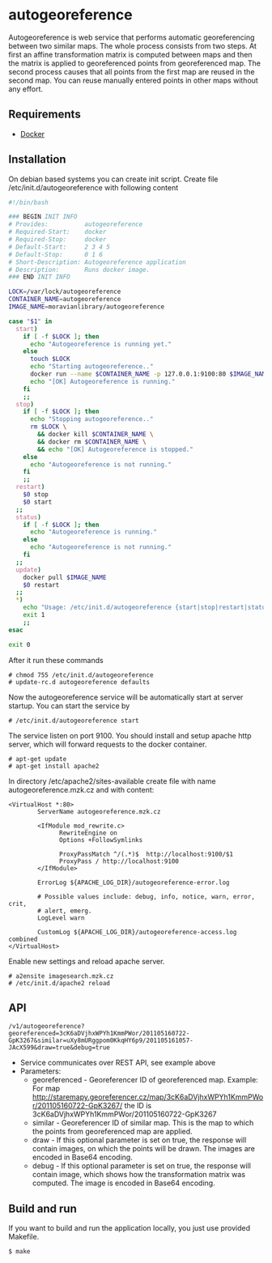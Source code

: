 # autogeoreference

Autogeoreference is web service that performs automatic georeferencing between two similar maps. The whole process
consists from two steps. At first an affine transformation matrix is computed between maps and then the matrix is applied
to georeferenced points from georeferenced map. The second process causes that all points from the first map are
reused in the second map. You can reuse manually entered points in other maps without any effort.

## Requirements

* [Docker](https://www.docker.com/)

## Installation

On debian based systems you can create init script. Create file /etc/init.d/autogeoreference with following content

```bash
#!/bin/bash

### BEGIN INIT INFO
# Provides:          autogeoreference
# Required-Start:    docker
# Required-Stop:     docker
# Default-Start:     2 3 4 5
# Default-Stop:      0 1 6
# Short-Description: Autogeoreference application
# Description:       Runs docker image.
### END INIT INFO

LOCK=/var/lock/autogeoreference
CONTAINER_NAME=autogeoreference
IMAGE_NAME=moravianlibrary/autogeoreference

case "$1" in
  start)
    if [ -f $LOCK ]; then
      echo "Autogeoreference is running yet."
    else
      touch $LOCK
      echo "Starting autogeoreference.."
      docker run --name $CONTAINER_NAME -p 127.0.0.1:9100:80 $IMAGE_NAME &
      echo "[OK] Autogeoreference is running."
    fi
    ;;
  stop)
    if [ -f $LOCK ]; then
      echo "Stopping autogeoreference.."
      rm $LOCK \
        && docker kill $CONTAINER_NAME \
        && docker rm $CONTAINER_NAME \
        && echo "[OK] Autogeoreference is stopped."
    else
      echo "Autogeoreference is not running."
    fi
    ;;
  restart)
    $0 stop
    $0 start
  ;;
  status)
    if [ -f $LOCK ]; then
      echo "Autogeoreference is running."
    else
      echo "Autogeoreference is not running."
    fi
  ;;
  update)
    docker pull $IMAGE_NAME
    $0 restart
  ;;
  *)
    echo "Usage: /etc/init.d/autogeoreference {start|stop|restart|status|update}"
    exit 1
    ;;
esac

exit 0
```

After it run these commands

```
# chmod 755 /etc/init.d/autogeoreference
# update-rc.d autogeoreference defaults
```

Now the autogeoreference service will be automatically start at server startup. You can start the service by

```
# /etc/init.d/autogeoreference start
```

The service listen on port 9100. You should install and setup apache http server, which will forward requests to the docker container.

```
# apt-get update
# apt-get install apache2
```

In directory /etc/apache2/sites-available create file with name autogeoreference.mzk.cz and with content:

```
<VirtualHost *:80>
        ServerName autogeoreference.mzk.cz

        <IfModule mod_rewrite.c>
              RewriteEngine on
              Options +FollowSymlinks

              ProxyPassMatch ^/(.*)$  http://localhost:9100/$1
              ProxyPass / http://localhost:9100
        </IfModule>
        
        ErrorLog ${APACHE_LOG_DIR}/autogeoreference-error.log

        # Possible values include: debug, info, notice, warn, error, crit,
        # alert, emerg.
        LogLevel warn

        CustomLog ${APACHE_LOG_DIR}/autogeoreference-access.log combined
</VirtualHost>
```

Enable new settings and reload apache server.

```
# a2ensite imagesearch.mzk.cz
# /etc/init.d/apache2 reload
```

## API

```
/v1/autogeoreference?georeferenced=3cK6aDVjhxWPYh1KmmPWor/201105160722-GpK3267&similar=uXy8mURggpom0KkqHY6p9/201105161057-JAcX599&draw=true&debug=true
```

* Service communicates over REST API, see example above
* Parameters:
  - georeferenced - Georeferencer ID of georeferenced map. Example: For map http://staremapy.georeferencer.cz/map/3cK6aDVjhxWPYh1KmmPWor/201105160722-GpK3267/ the ID is 3cK6aDVjhxWPYh1KmmPWor/201105160722-GpK3267
  - similar - Georeferencer ID of similar map. This is the map to which the points from georeferenced map are applied.
  - draw - If this optional parameter is set on true, the response will contain images, on which the points will be drawn. The images are encoded in Base64 encoding.
  - debug - If this optional parameter is set on true, the response will contain image, which shows how the transformation matrix was computed. The image is encoded in Base64 encoding.

## Build and run

If you want to build and run the application locally, you just use provided Makefile.

```
$ make
```
